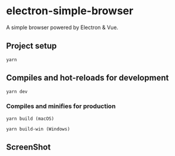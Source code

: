 # electron-simple-browser
A simple browser powered by Electron & Vue.

## Project setup
```
yarn
```
## Compiles and hot-reloads for development
```
yarn dev
```
### Compiles and minifies for production
```
yarn build (macOS)

yarn build-win (Windows)
```
## ScreenShot
